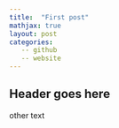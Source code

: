 ```yaml
---
title:  "First post"
mathjax: true
layout: post
categories:
   -- github
   -- website
---
```


## Header goes here 

other text

